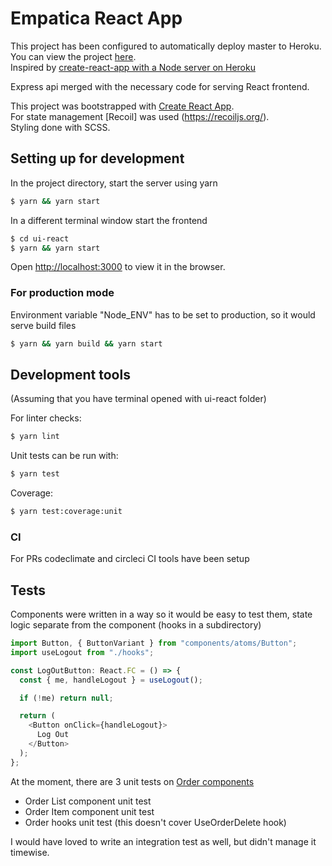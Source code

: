 # Empatica React App

This project has been configured to automatically deploy master to Heroku.<br />
You can view the project [here](https://react-node-ci.herokuapp.com/).<br />
Inspired by [create-react-app with a Node server on Heroku](https://github.com/mars/heroku-cra-node)<br />

Express api merged with the necessary code for serving React frontend.<br />

This project was bootstrapped with [Create React App](https://github.com/facebook/create-react-app).<br />
For state management [Recoil] was used (https://recoiljs.org/).<br />
Styling done with SCSS.<br />


## Setting up for development

In the project directory, start the server using yarn
```bash
$ yarn && yarn start
```

In a different terminal window start the frontend
```bash
$ cd ui-react
$ yarn && yarn start
```

Open [http://localhost:3000](http://localhost:3000) to view it in the browser.

### For production mode
Environment variable "Node_ENV" has to be set to production, so it would serve build files
```bash
$ yarn && yarn build && yarn start
```

## Development tools
(Assuming that you have terminal opened with ui-react folder)

For linter checks:
```bash
$ yarn lint
```

Unit tests can be run with:
```bash
$ yarn test
```
Coverage:
```bash
$ yarn test:coverage:unit
```

### CI
For PRs codeclimate and circleci CI tools have been setup

## Tests
Components were written in a way so it would be easy to test them, state logic separate from the component (hooks in a subdirectory)

```javascript
import Button, { ButtonVariant } from "components/atoms/Button";
import useLogout from "./hooks";

const LogOutButton: React.FC = () => {
  const { me, handleLogout } = useLogout();

  if (!me) return null;

  return (
    <Button onClick={handleLogout}>
      Log Out
    </Button>
  );
};
```

At the moment, there are 3 unit tests on [Order components](react-ui/src/components/Order)
- Order List component unit test
- Order Item component unit test
- Order hooks unit test (this doesn't cover UseOrderDelete hook)

I would have loved to write an integration test as well, but didn't manage it timewise.

